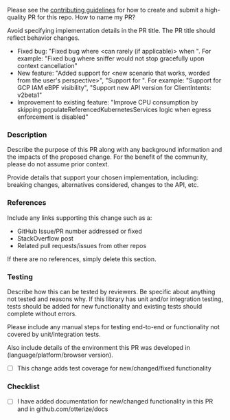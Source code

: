 Please see the [contributing guidelines](CONTRIBUTING.md) for how to create and submit a high-quality PR for this repo.
How to name my PR?

Avoid specifying implementation details in the PR title. The PR title should reflect behavior changes.

- Fixed bug: "Fixed bug where <what happens> <can rarely (if applicable)> when <when it happens>". For example: "Fixed bug where sniffer would not stop gracefully upon context cancellation"
- New feature: "Added support for <new scenario that works, worded from the user's perspective>", "Support for <new feature>". For example: "Support for GCP IAM eBPF visibility", "Support new API version for ClientIntents: v2beta1"
- Improvement to existing feature: "Improve CPU consumption by skipping populateReferencedKubernetesServices logic when egress enforcement is disabled" 

### Description

Describe the purpose of this PR along with any background information and the impacts of the proposed change. For the benefit of the community, please do not assume prior context.

Provide details that support your chosen implementation, including: breaking changes, alternatives considered, changes to the API, etc.


### References

Include any links supporting this change such as a:

- GitHub Issue/PR number addressed or fixed
- StackOverflow post
- Related pull requests/issues from other repos

If there are no references, simply delete this section.

### Testing

Describe how this can be tested by reviewers. Be specific about anything not tested and reasons why. If this library has unit and/or integration testing, tests should be added for new functionality and existing tests should complete without errors.

Please include any manual steps for testing end-to-end or functionality not covered by unit/integration tests.

Also include details of the environment this PR was developed in (language/platform/browser version).

- [ ] This change adds test coverage for new/changed/fixed functionality

### Checklist

- [ ] I have added documentation for new/changed functionality in this PR and in github.com/otterize/docs
